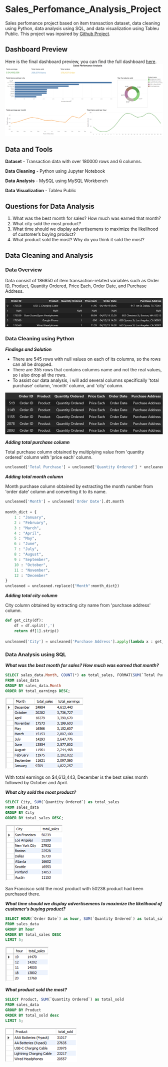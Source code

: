 # Sales_Perfomance_Analysis_Project
Sales perfomance project based on item transaction dataset, data cleaning using Python, data analysis using SQL, and data visualization using Tableu Public. This project was inpsired by [Github Project](https://github.com/KeithGalli/Pandas-Data-Science-Tasks).

## Dashboard Preview
Here is the final dashboard preview, you can find the full dashboard [here](https://public.tableau.com/views/SalesPerfomanceAnalysis_16364520828390/SalesPerfomanceAnalysis?:language=en-US&:display_count=n&:origin=viz_share_link).
![](Images/FinalDashboard.png)

## Data and Tools
**Dataset** - Transaction data with over 180000 rows and 6 columns. 

**Data Cleaning** - Python using Jupyter Notebook

**Data Analysis** - MySQL using MySQL Workbench

**Data Visualization** - Tableu Public

## Questions for Data Analysis
1. What was the best month for sales? How much was earned that month?
2. What city sold the most product?
3. What time should we display advertisemens to maximize the likelihood of customer’s buying product?
4. What product sold the most? Why do you think it sold the most?

## Data Cleaning and Analysis
### Data Overview
Data consist of 186850 of item transaction-related variables such as Order ID, Product, Quantity Ordered, Price Each, Order Date, and Purchase Address.

![](Images/DataOverview.png)

### Data Cleaning using Python
***Findings and Solution***
- There are 545 rows with null values on each of its columns, so the rows can all be dropped.
- There are 355 rows that contains columns name and not the real values, so i also drop all the rows.
- To assist our data analysis, i will add several columns specifically 'total purchase' column, 'month' column, and 'city' column.
  
![](Images/DataContainColName.png)

***Adding total purchase column***

Total purchase column obtained by multiplying value from 'quantity ordered' column with 'price each' column.
```python
uncleaned['Total Purchase'] = uncleaned['Quantity Ordered'] * uncleaned['Price Each']
```

***Adding total month column***

Month purchase column obtained by extracting the month number from 'order date' column and converting it to its name.
```python
uncleaned['Month'] = uncleaned['Order Date'].dt.month

month_dict = {
    1 : "January",
    2 : "February",
    3 : "March",
    4 : "April",
    5 : "May",
    6 : "June",
    7 : "July",
    8 : "August",
    9 : "September",
    10 : "October",
    11 : "November",
    12 : "December"
}
uncleaned = uncleaned.replace({"Month":month_dict})
```

***Adding total city column***

City column obtained by extracting city name from 'purchase address' column.
```python
def get_city(df):
    df = df.split(',')
    return df[1].strip()

uncleaned['City'] = uncleaned['Purchase Address'].apply(lambda x : get_city(x))
```


### Data Analysis using SQL
***What was the best month for sales? How much was earned that month?***
```SQL
SELECT sales_data.Month, COUNT(*) as total_sales, FORMAT(SUM(`Total Purchase`), 'C') as total_earnings
FROM sales_data
GROUP BY sales_data.Month
ORDER BY total_earnings DESC;
```
![](Images/BestMonth.png)

With total earnings on $4,613,443, December is the best sales month followed by October and April.

***What city sold the most product?***
```SQL
SELECT City, SUM(`Quantity Ordered`) as total_sales
FROM sales_data
GROUP BY City
ORDER BY total_sales DESC;
```
![](Images/CitySoldMost.png)

San Francisco sold the most product with 50238 product had been purchased there. 

***What time should we display advertisemens to maximize the likelihood of customer’s buying product?***
```SQL
SELECT HOUR(`Order Date`) as hour, SUM(`Quantity Ordered`) as total_sales
FROM sales_data
GROUP BY hour
ORDER BY total_sales DESC
LIMIT 5;
```
![](Images/AdsTime.png)

***What product sold the most?***
```SQL
SELECT Product, SUM(`Quantity Ordered`) as total_sold
FROM sales_data
GROUP BY Product
ORDER BY total_sold desc
LIMIT 5;
```
![](Images/ProductSoldMost.png)

